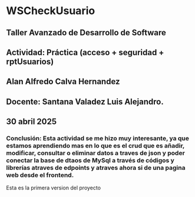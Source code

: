 # WSCheckUsuario
## Taller Avanzado de Desarrollo de Software
## Actividad: Práctica (acceso + seguridad + rptUsuarios)
## Alan Alfredo Calva Hernandez
## Docente: Santana Valadez Luis Alejandro.
## 30 abril 2025
### Conclusión: Esta actividad se me hizo muy interesante, ya que estamos aprendiendo mas en lo que es el crud que es añadir, modificar, consultar o eliminar datos a traves de json y poder conectar la base de dtaos de MySql a través de códigos y librerías atraves de edpoints y atraves ahora si de una pagina web desde el frontend. 
Esta es la primera version del proyecto